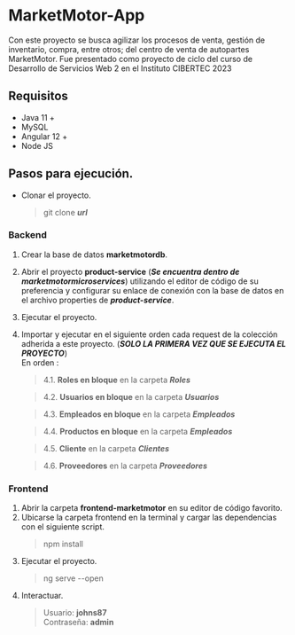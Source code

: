 # MarketMotor-App

Con este proyecto se busca agilizar los procesos de venta, gestión de inventario, compra, entre otros; del centro de venta de autopartes MarketMotor.
Fue presentado como proyecto de ciclo del curso de Desarrollo de Servicios Web 2 en el Instituto CIBERTEC 2023

## Requisitos
- Java 11 +
- MySQL
- Angular 12 + 
- Node JS


## Pasos para ejecución.
* Clonar el proyecto.
    > git clone ***url***
### Backend

1. Crear la base de datos **marketmotordb**.
2. Abrir el proyecto **product-service** (***Se encuentra dentro de marketmotormicroservices***) utilizando el editor de código de su preferencia y configurar su enlace de conexión con la base de datos en el archivo properties de ***product-service***.

3. Ejecutar el proyecto.
4. Importar y ejecutar en el siguiente orden cada request de la colección adherida a este proyecto. (***SOLO LA PRIMERA VEZ QUE SE EJECUTA EL PROYECTO***)
    <br>
    En orden :
    >4.1. **Roles en bloque** en la carpeta ***Roles***
    
    >4.2. **Usuarios en bloque** en la carpeta ***Usuarios***
    
    >4.3. **Empleados en bloque** en la carpeta ***Empleados***
    
    >4.4. **Productos en bloque** en la carpeta ***Empleados***
    
    >4.5. **Cliente** en la carpeta ***Clientes***
    
    >4.6. **Proveedores** en la carpeta ***Proveedores***

### Frontend
1. Abrir la carpeta **frontend-marketmotor** en su editor de código favorito.
2. Ubicarse la carpeta frontend en la terminal y cargar las dependencias con el siguiente script.
    > npm install
3. Ejecutar el proyecto.
    > ng serve --open
4. Interactuar.
    > Usuario: **johns87** <br>
    > Contraseña: **admin**